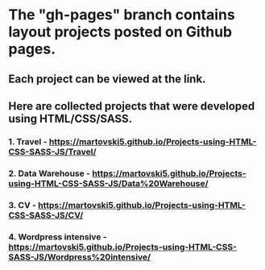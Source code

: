 # The "gh-pages" branch contains layout projects posted on Github pages.
## Each project can be viewed at the link.
## Here are collected projects that were developed using HTML/CSS/SASS.

### 1. Travel - https://martovski5.github.io/Projects-using-HTML-CSS-SASS-JS/Travel/
### 2. Data Warehouse - https://martovski5.github.io/Projects-using-HTML-CSS-SASS-JS/Data%20Warehouse/
### 3. CV - https://martovski5.github.io/Projects-using-HTML-CSS-SASS-JS/CV/
### 4. Wordpress intensive - https://martovski5.github.io/Projects-using-HTML-CSS-SASS-JS/Wordpress%20intensive/
